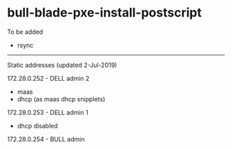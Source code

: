 # bull-blade-pxe-install-postscript
To be added
- rsync

----------

Static addresses (updated 2-Jul-2019)

172.28.0.252 - DELL admin 2
- maas
- dhcp (as maas dhcp snipplets)

172.28.0.253 - DELL admin 1
- dhcp disabled

172.28.0.254 - BULL admin
